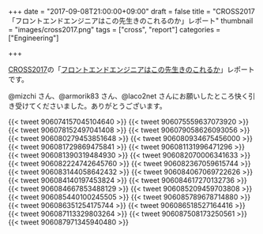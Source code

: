 +++
date = "2017-09-08T21:00:00+09:00"
draft = false
title = "CROSS2017 「フロントエンドエンジニアはこの先生きのこれるのか」レポート"
thumbnail = "images/cross2017.png"
tags = ["cross", "report"]
categories = ["Engineering"]

+++

[CROSS2017](http://2017.cross-party.com/)の「[フロントエンドエンジニアはこの先生きのこれるか](http://2017.cross-party.com/program/c5)」レポートです。

@mizchi さん、@armorik83 さん、@laco2net さんにお願いしたところ快く引き受けてくださいました。ありがとうございます。

{{< tweet 906074157045104640 >}}
{{< tweet 906075559637073920 >}}
{{< tweet 906078152497041408 >}}
{{< tweet 906079058626093056 >}}
{{< tweet 906080279453851648 >}}
{{< tweet 906080934675456000 >}}
{{< tweet 906081729869475841 >}}
{{< tweet 906081131996471296 >}}
{{< tweet 906081390319484930 >}}
{{< tweet 906082070006341633 >}}
{{< tweet 906082224742645760 >}}
{{< tweet 906082367059615744 >}}
{{< tweet 906083144058642432 >}}
{{< tweet 906084067069722626 >}}
{{< tweet 906084140197453824 >}}
{{< tweet 906084617270132736 >}}
{{< tweet 906084667853488129 >}}
{{< tweet 906085209459703808 >}}
{{< tweet 906085440100245505 >}}
{{< tweet 906085789678714880 >}}
{{< tweet 906086351254175744 >}}
{{< tweet 906086518527164416 >}}
{{< tweet 906087113329803264 >}}
{{< tweet 906087508173250561 >}}
{{< tweet 906087971345940480 >}}
